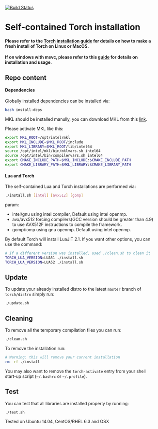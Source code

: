 [![Build Status](https://travis-ci.org/torch/distro.svg?branch=master)](https://travis-ci.org/torch/distro)

Self-contained Torch installation
============

#### Please refer to the [Torch installation guide](http://torch.ch/docs/getting-started.html#_) for details on how to make a fresh install of Torch on Linux or MacOS.
#### If on windows with msvc, please refer to this [guide](win-files/README.md) for details on installation and usage.


## Repo content
#### Dependencies
Globally installed dependencies can be installed via:
```bash
bash install-deps
```
MKL should be installed manully, you can download MKL from this [link](https://registrationcenter.intel.com/en/products/postregistration/?sn=33RM-SVW7ZRXR&EmailID=xiaohui.zhao%40intel.com&Sequence=1791078&dnld=t).

Please activate MKL like this:
```bash
export MKL_ROOT=/opt/intel/mkl
export MKL_INCLUDE=$MKL_ROOT/include
export MKL_LIBRARY=$MKL_ROOT/lib/intel64
source /opt/intel/mkl/bin/mklvars.sh intel64
source /opt/intel/bin/compilervars.sh intel64
export CMAKE_INCLUDE_PATH=$MKL_INCLUDE:$CMAKE_INCLUDE_PATH
export CMAKE_LIBRARY_PATH=$MKL_LIBRARY:$CMAKE_LIBRARY_PATH
```


#### Lua and Torch
The self-contained Lua and Torch installations are performed via:
```bash
./install.sh [intel] [avx512] [gomp]
```
param:  
 * intel/gnu    using intel compiler, Default using intel openmp.  
 * avx/avx512   forcing compilers(GCC version should be greater than 4.9) to use AVX512F instructions to compile the framework.  
 * gomp/iomp    using gnu openmp. Default using intel openmp.     

By default Torch will install LuaJIT 2.1. If you want other options, you can use the command:
```bash
# If a different version was installed, used ./clean.sh to clean it
TORCH_LUA_VERSION=LUA51 ./install.sh
TORCH_LUA_VERSION=LUA52 ./install.sh
```

## Update
To update your already installed distro to the latest `master` branch of `torch/distro` simply run:
```bash
./update.sh
```

## Cleaning
To remove all the temporary compilation files you can run:
```bash
./clean.sh
```

To remove the installation run:
```bash
# Warning: this will remove your current installation
rm -rf ./install
```
You may also want to remove the `torch-activate` entry from your shell start-up script (`~/.bashrc` or `~/.profile`).

## Test
You can test that all libraries are installed properly by running:
```bash
./test.sh
```

Tested on Ubuntu 14.04, CentOS/RHEL 6.3 and OSX
